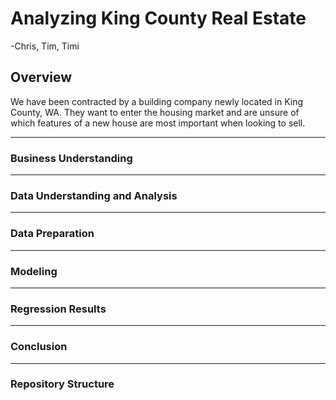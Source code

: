 # Analyzing King County Real Estate

-Chris, Tim, Timi

## Overview


We have been contracted by a building company newly located in King County, WA. They want to enter the housing market and are unsure of which features of a new house are most important when looking to sell.

---

### **Business Understanding**


---

### **Data Understanding and Analysis**


---

### **Data Preparation**

---

### **Modeling**

---

### **Regression Results**

---

### **Conclusion**


---

### **Repository Structure**